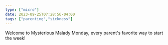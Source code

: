```yaml
---
type: ["micro"]
date: 2023-09-25T07:28:56-04:00
tags: ["parenting","sickness"]
---
```

Welcome to Mysterious Malady Monday, every parent's favorite way to start the week!
